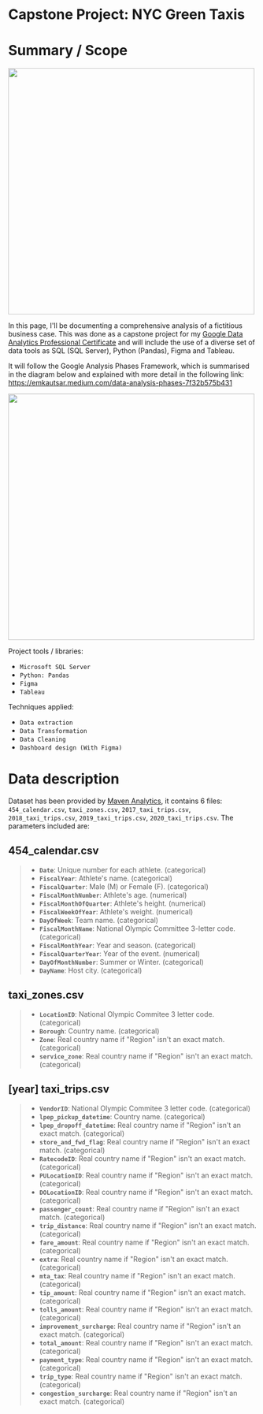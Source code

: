 # Capstone Project: NYC Green Taxis

# Summary / Scope

<img src="https://user-images.githubusercontent.com/52865532/142680713-61a35034-0413-46e4-ac08-d4c38299c54e.jpg" width="500">

In this page, I'll be documenting a comprehensive analysis of a fictitious business case. This was done as a capstone project for my [Google Data Analytics Professional Certificate](https://www.credly.com/earner/earned/share/8c3b6269-5e44-40d0-be37-e3f9c8e8f3da) and will include the use of a diverse set of data tools as SQL (SQL Server), Python (Pandas), Figma and Tableau.

It will follow the Google Analysis Phases Framework, which is summarised in the diagram below and explained with more detail in the following link: https://emkautsar.medium.com/data-analysis-phases-7f32b575b431

<img src="https://miro.medium.com/max/1200/1*Z7x7l5YL4WbHkxQckLSXlA.png" width="500">

Project tools / libraries:
- `Microsoft SQL Server`
- `Python: Pandas`
- `Figma`
- `Tableau`

Techniques applied:
- `Data extraction`
- `Data Transformation`
- `Data Cleaning`
- `Dashboard design (With Figma)`

# Data description

Dataset has been provided by [Maven Analytics](https://www.mavenanalytics.io/data-playground), it contains 6 files: `454_calendar.csv`, `taxi_zones.csv`, `2017_taxi_trips.csv`, `2018_taxi_trips.csv`, `2019_taxi_trips.csv`, `2020_taxi_trips.csv`. The parameters included are:

## 454_calendar.csv
> - **`Date`**: Unique number for each athlete. (categorical)
> - **`FiscalYear`**: Athlete's name. (categorical)
> - **`FiscalQuarter`**: Male (M) or Female (F). (categorical)
> - **`FiscalMonthNumber`**: Athlete's age. (numerical)
> - **`FiscalMonthOfQuarter`**: Athlete's height. (numerical)
> - **`FiscalWeekOfYear`**: Athlete's weight. (numerical)
> - **`DayOfWeek`**: Team name. (categorical)
> - **`FiscalMonthName`**: National Olympic Committee 3-letter code. (categorical)
> - **`FiscalMonthYear`**: Year and season. (categorical)
> - **`FiscalQuarterYear`**: Year of the event. (numerical)
> - **`DayOfMonthNumber`**: Summer or Winter. (categorical)
> - **`DayName`**: Host city. (categorical)

## taxi_zones.csv
> - **`LocationID`**: National Olympic Commitee 3 letter code. (categorical)
> - **`Borough`**: Country name. (categorical)
> - **`Zone`**: Real country name if "Region" isn't an exact match. (categorical)
> - **`service_zone`**: Real country name if "Region" isn't an exact match. (categorical)

## [year] taxi_trips.csv
> - **`VendorID`**: National Olympic Commitee 3 letter code. (categorical)
> - **`lpep_pickup_datetime`**: Country name. (categorical)
> - **`lpep_dropoff_datetime`**: Real country name if "Region" isn't an exact match. (categorical)
> - **`store_and_fwd_flag`**: Real country name if "Region" isn't an exact match. (categorical)
> - **`RatecodeID`**: Real country name if "Region" isn't an exact match. (categorical)
> - **`PULocationID`**: Real country name if "Region" isn't an exact match. (categorical)
> - **`DOLocationID`**: Real country name if "Region" isn't an exact match. (categorical)
> - **`passenger_count`**: Real country name if "Region" isn't an exact match. (categorical)
> - **`trip_distance`**: Real country name if "Region" isn't an exact match. (categorical)
> - **`fare_amount`**: Real country name if "Region" isn't an exact match. (categorical)
> - **`extra`**: Real country name if "Region" isn't an exact match. (categorical)
> - **`mta_tax`**: Real country name if "Region" isn't an exact match. (categorical)
> - **`tip_amount`**: Real country name if "Region" isn't an exact match. (categorical)
> - **`tolls_amount`**: Real country name if "Region" isn't an exact match. (categorical)
> - **`improvement_surcharge`**: Real country name if "Region" isn't an exact match. (categorical)
> - **`total_amount`**: Real country name if "Region" isn't an exact match. (categorical)
> - **`payment_type`**: Real country name if "Region" isn't an exact match. (categorical)
> - **`trip_type`**: Real country name if "Region" isn't an exact match. (categorical)
> - **`congestion_surcharge`**: Real country name if "Region" isn't an exact match. (categorical)

